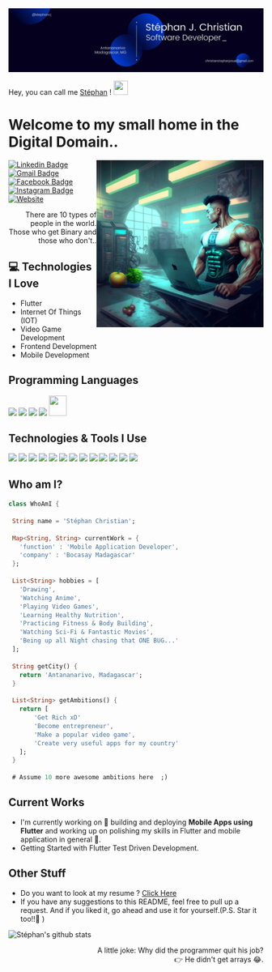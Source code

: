 <img src='https://github.com/stephancj/stephancj/blob/main/images/banner.jpeg'> 

Hey, you can call me [Stéphan](https://stephancj.github.io) ! <img src="https://media.giphy.com/media/hvRJCLFzcasrR4ia7z/giphy.gif" width="28px" height="28px">

<h1>Welcome to my small home in the Digital Domain..</h1>

<img src = 'https://github.com/stephancj/stephancj/blob/main/images/side_picture.webp'  width="330px" height="330px" alt = 'My hobbies in one picture :)' align='right'/>

[![Linkedin Badge](https://img.shields.io/badge/-stephancj-blue?style=flat-square&logo=Linkedin&logoColor=white&link=https://www.linkedin.com/in/stephancj)](https://www.linkedin.com/in/stephancj) [![Gmail Badge](https://img.shields.io/badge/-christianstephanjosue@gmail.com-c14438?style=flat-square&logo=Gmail&logoColor=white&link=mailto:christianstephanjosue@gmail.com)](mailto:christianstephanjosue@gmail.com) [![Facebook Badge](https://img.shields.io/badge/-Stéphan%20J.%20Christian-1877f2?logo=Facebook&&logoColor=white&link=https://www.facebook.com/StephanChristianJ)](https://www.facebook.com/StephanChristianJ) [![Instagram Badge](https://img.shields.io/badge/-stephan.cj-c13584?logo=Instagram&logoColor=white&link=https://instagram.com/stephan.cj?igshid=YmMyMTA2M2Y=)](https://instagram.com/stephan.cj?igshid=YmMyMTA2M2Y=) [![Website](https://img.shields.io/badge/-stephan.cj-yellow?logo=aboutDotMe&logoColor=white&link=https://stephancj.github.io)](https://stephancj.github.io)

<!-- <p align="left"> <img src="https://komarev.com/ghpvc/?username=stephancj" alt="stephancj" /> </p> -->

<div style="text-align: right">There are 10 types of people in the world. Those who get Binary and those who don't.. </div>

## :computer: Technologies I Love

* Flutter
* Internet Of Things (IOT)
* Video Game Development
* Frontend Development
* Mobile Development

<!-- <img src = "https://github-readme-stats.vercel.app/api/top-langs/?username=stephancj&layout=compact"> -->

## Programming Languages

<img src = 'https://stephancj.github.io/assets/images/skills/html5.png' width='40'/> <img src = 'https://stephancj.github.io/assets/images/skills/css3.png' width='40'/> <img src = 'https://stephancj.github.io/assets/images/skills/javascript.png' width='40'/> <img src='https://stephancj.github.io/assets/images/skills/typescript.png' width='40'> <img src = 'https://stephancj.github.io/assets/images/skills/dart.png' width='35' height='40'/>

## Technologies & Tools I Use

<img src = 'https://cdn.freebiesupply.com/logos/large/2x/android-logo-png-transparent.png' height='40'/> <img src = 'https://www.freepnglogos.com/uploads/apple-logo-png/apple-logo-png-dallas-shootings-don-add-are-speech-zones-used-4.png' width='40'> <img src = 'https://stephancj.github.io/assets/images/skills/angular.png' width='40'/> <img src = 'https://stephancj.github.io/assets/images/skills/bootstrap.png' width='40'/>   <img src = 'https://stephancj.github.io/assets/images/skills/flutter.png' width='40'/> <img src = 'https://stephancj.github.io/assets/images/skills/git.png' width='40'/> <img src = 'https://stephancj.github.io/assets/images/skills/firebase.png' width='40'/> <img src = 'https://stephancj.github.io/assets/images/skills/ionic.png' width='40'/> <img src = 'https://stephancj.github.io/assets/images/skills/gitlab.png' width='40'/> <img src = 'https://stephancj.github.io/assets/images/skills/vs-code.png' width='40'/> <img src='https://upload.wikimedia.org/wikipedia/ru/0/0c/Xcode_icon.png?20210309160611' width='40'> <img src='https://upload.wikimedia.org/wikipedia/commons/thumb/9/95/Android_Studio_Icon_3.6.svg/1900px-Android_Studio_Icon_3.6.svg.png' width='40'> <img src='https://seeklogo.com/images/F/fastlane-logo-6CA0B0B428-seeklogo.com.png' width='40'>

## Who am I?

 ```dart
 class WhoAmI {

  String name = 'Stéphan Christian';
  
  Map<String, String> currentWork = {
    'function' : 'Mobile Application Developer',
    'company' : 'Bocasay Madagascar'
  };

  List<String> hobbies = [
    'Drawing',
    'Watching Anime',
    'Playing Video Games',
    'Learning Healthy Nutrition',
    'Practicing Fitness & Body Building',
    'Watching Sci-Fi & Fantastic Movies',
    'Being up all Night chasing that ONE BUG...'
  ];

  String getCity() {
    return 'Antananarivo, Madagascar';
  }

  List<String> getAmbitions() {
    return [
        'Get Rich xD'
        'Become entrepreneur',
        'Make a popular video game',
        'Create very useful apps for my country'
    ];
  }

  # Assume 10 more awesome ambitions here  ;)
 
 ```

## Current Works

* I'm currently working on 🔭 building and deploying **Mobile Apps using Flutter** and working up on polishing my skills in Flutter and mobile application in general 🌱.
* Getting Started with Flutter Test Driven Development.

## Other Stuff

* Do you want to look at my resume ? [Click Here](https://stephancj.github.io/assets/CV_Stephan.pdf)
* If you have any suggestions to this README, feel free to pull up a request. And if you liked it, go ahead and use it for yourself.(P.S. Star it too!!:grimacing: )

![Stéphan's github stats](https://github-readme-stats.vercel.app/api?username=stephancj&show_icons=true&hide=[%22issues%22])

<div style="text-align: right">A little joke: Why did the programmer quit his job?</div>
<div style="text-align: right">👉 He didn't get arrays 😂.</div>

